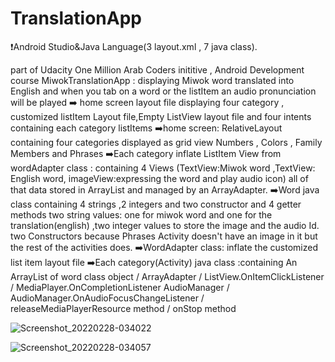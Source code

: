 # TranslationApp 
❗Android Studio&Java Language(3 layout.xml , 7 java class).

part of Udacity One Million Arab Coders inititive , Android Development course
MiwokTranslationApp : displaying  Miwok word translated into English and when you tab on a word or the listItem an audio pronunciation will be played
➡️ home screen layout file displaying four category , customized listItem Layout file,Empty ListView layout file and four intents containing each category listItems
➡️home screen: RelativeLayout containing four categories displayed as grid view
   Numbers , Colors , Family Members and Phrases
➡️Each category inflate ListItem View from wordAdapter class : containing 4 Views (TextView:Miwok word ,TextView: English word, imageView:expressing the word and play audio icon) all of that data stored in ArrayList and managed by an ArrayAdapter.
➡️Word java class containing 4 strings ,2 integers and two constructor and 4 getter methods
two string values: one for miwok word and one for the translation(english) ,two integer values to store the image and the audio Id. 
two Constructors because Phrases Activity doesn't have an image in it but the rest of the activities does.
➡️WordAdapter class: inflate the customized list item layout file 
➡️Each category(Activity) java class :containing An ArrayList of word class object / ArrayAdapter / ListView.OnItemClickListener / MediaPlayer.OnCompletionListener 
AudioManager / AudioManager.OnAudioFocusChangeListener / releaseMediaPlayerResource method / onStop method

   


![Screenshot_20220228-034022](https://user-images.githubusercontent.com/37903508/155911023-ceb11560-342b-4c92-96e3-6f1be8f88c6c.png)


![Screenshot_20220228-034057](https://user-images.githubusercontent.com/37903508/155911052-eaef0ce2-8f17-4220-b2df-48d5b6de76e6.png)
